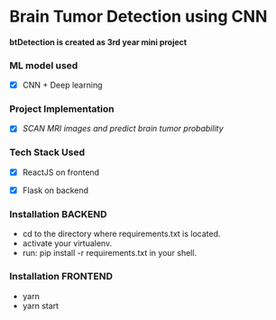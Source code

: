 # Brain Tumor Detection using CNN
#### btDetection is created as 3rd year mini project

### ML model used
 - [x] CNN + Deep learning
 
### Project Implementation
 - [x] *SCAN MRI images and predict brain tumor probability*

### Tech Stack Used
 - [x] ReactJS on frontend
 - [x] Flask on backend


### Installation BACKEND
 - cd to the directory where requirements.txt is located.
 - activate your virtualenv.
 - run: pip install -r requirements.txt in your shell.


### Installation FRONTEND
 - yarn 
 - yarn start



